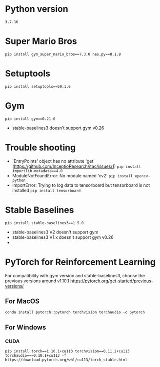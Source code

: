 # Python version
`3.7.16`

# Super Mario Bros
`pip install gym_super_mario_bros==7.3.0 nes.py==8.1.8`

# Setuptools
`pip install setuptools==59.1.0`

# Gym
`pip install gym==0.21.0`
- stable-baselines3 doesn't support gym v0.26

# Trouble shooting
- 'EntryPoints' object has no attribute 'get' (https://github.com/InceptioResearch/itac/issues/1)
    `pip install importlib-metadata==4.0`
- ModuleNotFoundError: No module named 'cv2'
    `pip install opencv-python`
- ImportError: Trying to log data to tensorboard but tensorboard is not installed
    `pip install tensorboard`

# Stable Baselines
`pip install stable-baselines3==1.5.0`
- stable-baselines3 V2 doesn't support gym 
- stable-baselines3 V1.x doesn't support gym v0.26
- 
# PyTorch for Reinforcement Learning
For compatibility with gym version and stable-baselines3, choose the previous versions around v1.10.1
https://pytorch.org/get-started/previous-versions/

## For MacOS
`conda install pytorch::pytorch torchvision torchaudio -c pytorch`

## For Windows
### CUDA
`pip install torch==1.10.1+cu113 torchvision==0.11.2+cu113 torchaudio===0.10.1+cu113 -f https://download.pytorch.org/whl/cu113/torch_stable.html`


